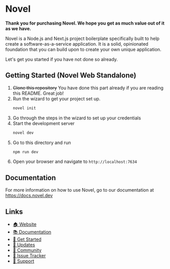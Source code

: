 # Novel

**Thank you for purchasing Novel. We hope you get as much value out of it as we have.**

Novel is a Node.js and Next.js project boilerplate specifically built to help create
a software-as-a-service application. It is a solid, opinionated foundation that you can
build upon to create your own unique application.

Let's get you started if you have not done so already.

## Getting Started (Novel Web Standalone)

1. ~~Clone this repository~~ You have done this part already if you are reading this README. Great job!
2. Run the wizard to get your project set up.
    ```bash
    novel init
    ```
3. Go through the steps in the wizard to set up your credentials
4. Start the development server
    ```bash
    novel dev
    ```
5. Go to this directory and run
    ```bash
    npm run dev
    ```
6. Open your browser and navigate to `http://localhost:7634`

## Documentation

For more information on how to use Novel, go to our documentation at https://docs.novel.dev

## Links

- [🏠 Website](https://novel.dev)
- [📚 Documentation](https://docs.novel.dev)
- [🚀 Get Started](https://docs.novel.dev/getting-started)
- [📣 Updates](https://novel.dev/changelog)
- [🤝 Community](https://novel.dev/community)
- [🐞 Issue Tracker](https://novel.dev/issues)
- [📧 Support](mailto:hello@novel.dev)
